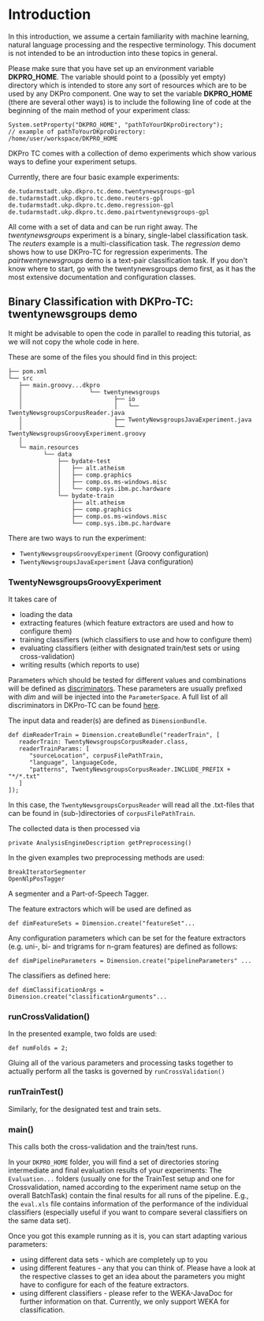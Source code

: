 # Introduction #

In this introduction, we assume a certain familiarity with machine learning, natural language processing and the respective terminology. This document is not intended to be an introduction into these topics in general.


Please make sure that you have set up an environment variable **DKPRO\_HOME**. The variable should point to a (possibly yet empty) directory which is intended to store any sort of resources which are to be used by any DKPro component. One way to set the variable **DKPRO\_HOME** (there are several other ways) is to include the following line of code at the beginning of the main method of your experiment class:

```
System.setProperty("DKPRO_HOME", "pathToYourDKproDirectory");
// example of pathToYourDKproDirectory: /home/user/workspace/DKPRO_HOME 
```



DKPro TC comes with a collection of demo experiments which show various ways to define your experiment setups.

Currently, there are four basic example experiments:

```
de.tudarmstadt.ukp.dkpro.tc.demo.twentynewsgroups-gpl
de.tudarmstadt.ukp.dkpro.tc.demo.reuters-gpl
de.tudarmstadt.ukp.dkpro.tc.demo.regression-gpl
de.tudarmstadt.ukp.dkpro.tc.demo.pairtwentynewsgroups-gpl
```

All come with a set of data and can be run right away. The _twentynewsgroups_ experiment is a binary, single-label classification task. The _reuters_ example is a multi-classification task.  The _regression_ demo shows how to use DKPro-TC for regression experiments. The _pairtwentynewsgroups_ demo is a text-pair classification task.
If you don't know where to start, go with the twentynewsgroups demo first, as it has the most extensive documentation and configuration classes.

## Binary Classification with DKPro-TC: twentynewsgroups demo ##

It might be advisable to open the code in parallel to reading this tutorial, as we will not copy the whole code in here.

These are some of the files you should find in this project:

```
├── pom.xml
└── src
   ├── main.groovy...dkpro
   │                   └── twentynewsgroups
   │                          ├── io
   │                          │   └── TwentyNewsgroupsCorpusReader.java
   │                          ├── TwentyNewsgroupsJavaExperiment.java
   │                          └── TwentyNewsgroupsGroovyExperiment.groovy
   │                          
   └─ main.resources
          └── data
              ├── bydate-test
              │   ├── alt.atheism
              │   ├── comp.graphics
              │   ├── comp.os.ms-windows.misc
              │   └── comp.sys.ibm.pc.hardware
              └── bydate-train
                  ├── alt.atheism
                  ├── comp.graphics
                  ├── comp.os.ms-windows.misc
                  └── comp.sys.ibm.pc.hardware

```

There are two ways to run the experiment:
  * `TwentyNewsgroupsGroovyExperiment` (Groovy configuration)
  * `TwentyNewsgroupsJavaExperiment` (Java configuration)

### TwentyNewsgroupsGroovyExperiment ###

It takes care of

  * loading the data
  * extracting features (which feature extractors are used and how to configure them)
  * training classifiers (which classifiers to use and how to configure them)
  * evaluating classifiers (either with designated train/test sets or using cross-validation)
  * writing results (which reports to use)

Parameters which should be tested for different values and combinations will be defined as [discriminators](http://code.google.com/p/dkpro-lab/). These parameters are usually prefixed with _dim_ and will be injected into the `ParameterSpace`.
A full list of all discriminators in DKPro-TC can be found [here](Discriminators.md).

The input data and reader(s) are defined as `DimensionBundle`.

```
def dimReaderTrain = Dimension.createBundle("readerTrain", [
   readerTrain: TwentyNewsgroupsCorpusReader.class,
   readerTrainParams: [
      "sourceLocation", corpusFilePathTrain,
      "language", languageCode,
      "patterns", TwentyNewsgroupsCorpusReader.INCLUDE_PREFIX + "*/*.txt"
   ]
]);
```

In this case, the `TwentyNewsgroupsCorpusReader` will read all the .txt-files that can be found in (sub-)directories of `corpusFilePathTrain`.

The collected data is then processed via

```
private AnalysisEngineDescription getPreprocessing()
```

In the given examples two preprocessing methods are used:

```
BreakIteratorSegmenter
OpenNlpPosTagger
```

A segmenter and a Part-of-Speech Tagger.

The feature extractors which will be used are defined as

```
def dimFeatureSets = Dimension.create("featureSet"...
```

Any configuration parameters which can be set for the feature extractors (e.g. uni-, bi- and trigrams for n-gram features) are defined as follows:

```
def dimPipelineParameters = Dimension.create("pipelineParameters" ...
```

The classifiers as defined here:

```
def dimClassificationArgs = Dimension.create("classificationArguments"...
```

### runCrossValidation() ###

In the presented example, two folds are used:

```
def numFolds = 2;
```

Gluing all of the various parameters and processing tasks together to actually perform all the tasks is governed by `runCrossValidation()`

### runTrainTest() ###

Similarly, for the designated test and train sets.

### main() ###

This calls both the cross-validation and the train/test runs.

In your `DKPRO_HOME` folder, you will find a set of directories storing intermediate and final evaluation results of your experiments:
The `Evaluation...` folders (usually one for the TrainTest setup and one for Crossvalidation, named according to the experiment name setup on the overall BatchTask) contain the final results for all runs of the pipeline.
E.g., the `eval.xls` file contains information of the performance of the individual classifiers (especially useful if you want to compare several classifiers on the same data set).

Once you got this example running as it is, you can start adapting various parameters:

  * using different data sets - which are completely up to you
  * using different features - any that you can think of. Please have a look at the respective classes to get an idea about the parameters you might have to configure for each of the feature extractors.
  * using different classifiers - please refer to the WEKA-JavaDoc for further information on that. Currently, we only support WEKA for classification.